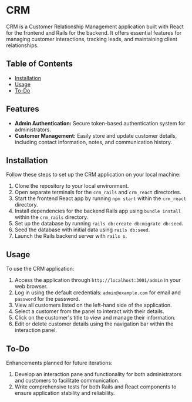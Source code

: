 # CRM

CRM is a Customer Relationship Management application built with React for the frontend and Rails for the backend. It offers essential features for managing customer interactions, tracking leads, and maintaining client relationships.

## Table of Contents

- [Installation](#installation)
- [Usage](#usage)
- [To-Do](#To-Do)

## Features

- **Admin Authentication:** Secure token-based authentication system for administrators.
- **Customer Management:** Easily store and update customer details, including contact information, notes, and communication history.

## Installation

Follow these steps to set up the CRM application on your local machine:

1. Clone the repository to your local environment.
2. Open separate terminals for the `crm_rails` and `crm_react` directories.
3. Start the frontend React app by running `npm start` within the `crm_react` directory.
4. Install dependencies for the backend Rails app using `bundle install` within the `crm_rails` directory.
5. Set up the database by running `rails db:create db:migrate db:seed`.
6. Seed the database with initial data using `rails db:seed`.
7. Launch the Rails backend server with `rails s`.

## Usage

To use the CRM application:

1. Access the application through `http://localhost:3001/admin` in your web browser.
2. Log in using the default credentials: `admin@example.com` for email and `password` for the password.
3. View all customers listed on the left-hand side of the application.
4. Select a customer from the panel to interact with their details.
5. Click on the customer's title to view and manage their information.
6. Edit or delete customer details using the navigation bar within the interaction panel.

## To-Do

Enhancements planned for future iterations:

1. Develop an interaction pane and functionality for both administrators and customers to facilitate communication.
2. Write comprehensive tests for both Rails and React components to ensure application stability and reliability.
